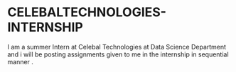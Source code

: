# CELEBALTECHNOLOGIES-INTERNSHIP
I am a summer Intern at Celebal Technologies at Data Science Department and i will be posting assignments given to me in the internship in sequential manner .

